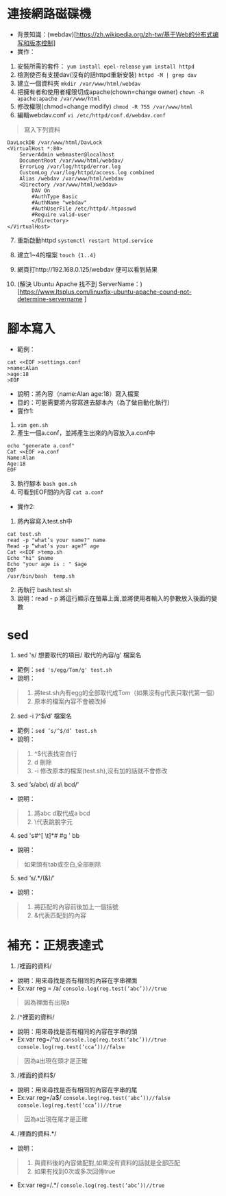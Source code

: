 # 連接網路磁碟機
- 背景知識：(webdav)[https://zh.wikipedia.org/zh-tw/基于Web的分布式编写和版本控制]
- 實作：
1. 安裝所需的套件：
```yum install epel-release```
```yum install httpd```
2. 檢測使否有支援dav(沒有的話httpd重新安裝)
```httpd -M | grep dav```
3. 建立一個資料夾
```mkdir /var/www/html/webdav```
4. 把擁有者和使用者權限切成apache(chown=change owner)
```chown -R apache:apache /var/www/html``` 
5. 修改權限(chmod=change modify)
```chmod -R 755 /var/www/html ``` 
6. 編輯webdav.conf
```vi /etc/httpd/conf.d/webdav.conf```
>寫入下列資料
```
DavLockDB /var/www/html/DavLock
<VirtualHost *:80>
    ServerAdmin webmaster@localhost
    DocumentRoot /var/www/html/webdav/
    ErrorLog /var/log/httpd/error.log
    CustomLog /var/log/httpd/access.log combined
    Alias /webdav /var/www/html/webdav
    <Directory /var/www/html/webdav>
        DAV On
        #AuthType Basic
        #AuthName "webdav"
        #AuthUserFile /etc/httpd/.htpasswd
        #Require valid-user
        </Directory>
</VirtualHost>
```

7. 重新啟動httpd
```systemctl restart httpd.service```


8. 建立1~4的檔案
```touch {1..4}```
9. 網頁打http://192.168.0.125/webdav 便可以看到結果

10. (解決 Ubuntu Apache 找不到 ServerName：)[https://www.ltsplus.com/linuxfix-ubuntu-apache-cound-not-determine-servername
]
# 腳本寫入
- 範例：
```
cat <<EOF >settings.conf
>name:Alan
>age:18
>EOF
```
- 說明：將內容（name:Alan age:18）寫入檔案
- 目的：可能需要將內容寫進去腳本內（為了做自動化執行）
- 實作1:
1. ```vim gen.sh```
2. 產生一個a.conf，並將產生出來的內容放入a.conf中
```
echo "generate a.conf"
Cat <<EOF >a.conf
Name:Alan
Age:18
EOF

```
3. 執行腳本
```bash gen.sh```
4. 可看到EOF間的內容
```cat a.conf```

- 實作2:
1. 將內容寫入test.sh中
```
cat test.sh
read -p "what’s your name?" name 
Read -p “what’s your age?” age
Cat <<EOF >temp.sh
Echo "hi" $name
Echo "your age is : " $age
EOF
/usr/bin/bash  temp.sh 
```
2. 再執行 bash.test.sh
3. 說明：read - p 將這行顯示在螢幕上面,並將使用者輸入的參數放入後面的變數

# sed
1. sed 's/ 想要取代的項目/ 取代的內容/g' 檔案名
- 範例：```sed 's/egg/Tom/g' test.sh```
- 說明：
>1. 將test.sh內有egg的全部取代成Tom（如果沒有g代表只取代第一個）
>2. 原本的檔案內容不會被改掉

2. sed -i ’/^$/d’ 檔案名
- 範例：```sed ’s/^$/d’ test.sh```
- 說明：
>1. ^$代表找空白行
>2. d 刪除
>3. -i 修改原本的檔案(test.sh),沒有加的話就不會修改

3. sed ’s/abc\ d/ a\ bcd/’
- 說明：
>1. 將abc d取代成a bcd
>2. \代表跳脫字元

4. sed 's#^[ \t]*# #g ' bb
- 說明：
>如果頭有tab或空白,全部刪除

5. sed ’s/.*/(&)/’
- 說明：
>1. 將匹配的內容前後加上一個括號
>2. &代表匹配到的內容

# 補充：正規表達式
1. /裡面的資料/ 
- 說明：用來尋找是否有相同的內容在字串裡面
- Ex:var reg =  /a/
	```console.log(reg.test(‘abc’))//true```
> 因為裡面有出現a
2. /^裡面的資料/
- 說明：用來尋找是否有相同的內容在字串的頭
- Ex:var reg=/^a/
	```console.log(reg.test(‘abc’))//true```
	```console.log(reg.test(‘cca’))//false```
> 因為a出現在頭才是正確
3. /裡面的資料$/
- 說明：用來尋找是否有相同的內容在字串的尾
- Ex:var reg=/a$/
	```console.log(reg.test(‘abc’))//false```
	```console.log(reg.test(‘cca’))//true```
>因為a出現在尾才是正確
4. /裡面的資料.*/
- 說明：
>1. 與資料後的內容做配對,如果沒有資料的話就是全部匹配
>2. 如果有找到0次或多次回傳true
- Ex:var reg=/.*/
	```console.log(reg.test(‘abc’))//true```


